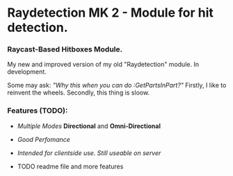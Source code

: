 # Raydetection MK 2 - Module for hit detection.
### **Raycast-Based Hitboxes Module.**
My new and improved version of my old "Raydetection" module.  In development.

Some may ask: *"Why this when you can do :GetPartsInPart?"* 
Firstly, I like to reinvent the wheels. Secondly, this thing is sloow.

### Features (TODO):

 - *Multiple Modes*
     **Directional** and **Omni-Directional**
     
 - *Good Perfomance*
 - *Intended for clientside use. Still useable on server*
 - TODO readme file and more features
